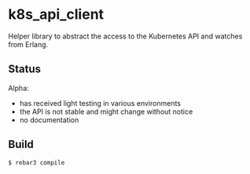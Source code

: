 k8s\_api\_client
================

Helper library to abstract the access to the Kubernetes API and watches from Erlang.

Status
------

Alpha:
 * has received light testing in various environments
 * the API is not stable and might change without notice
 * no documentation

Build
-----

    $ rebar3 compile
